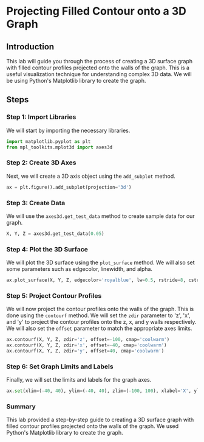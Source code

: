 # Projecting Filled Contour onto a 3D Graph

## Introduction

This lab will guide you through the process of creating a 3D surface graph with filled contour profiles projected onto the walls of the graph. This is a useful visualization technique for understanding complex 3D data. We will be using Python's Matplotlib library to create the graph.

## Steps

### Step 1: Import Libraries

We will start by importing the necessary libraries.

```python
import matplotlib.pyplot as plt
from mpl_toolkits.mplot3d import axes3d
```

### Step 2: Create 3D Axes

Next, we will create a 3D axis object using the `add_subplot` method.

```python
ax = plt.figure().add_subplot(projection='3d')
```

### Step 3: Create Data

We will use the `axes3d.get_test_data` method to create sample data for our graph.

```python
X, Y, Z = axes3d.get_test_data(0.05)
```

### Step 4: Plot the 3D Surface

We will plot the 3D surface using the `plot_surface` method. We will also set some parameters such as edgecolor, linewidth, and alpha.

```python
ax.plot_surface(X, Y, Z, edgecolor='royalblue', lw=0.5, rstride=8, cstride=8, alpha=0.3)
```

### Step 5: Project Contour Profiles

We will now project the contour profiles onto the walls of the graph. This is done using the `contourf` method. We will set the `zdir` parameter to 'z', 'x', and 'y' to project the contour profiles onto the z, x, and y walls respectively. We will also set the `offset` parameter to match the appropriate axes limits.

```python
ax.contourf(X, Y, Z, zdir='z', offset=-100, cmap='coolwarm')
ax.contourf(X, Y, Z, zdir='x', offset=-40, cmap='coolwarm')
ax.contourf(X, Y, Z, zdir='y', offset=40, cmap='coolwarm')
```

### Step 6: Set Graph Limits and Labels

Finally, we will set the limits and labels for the graph axes.

```python
ax.set(xlim=(-40, 40), ylim=(-40, 40), zlim=(-100, 100), xlabel='X', ylabel='Y', zlabel='Z')
```

### Summary

This lab provided a step-by-step guide to creating a 3D surface graph with filled contour profiles projected onto the walls of the graph. We used Python's Matplotlib library to create the graph.

